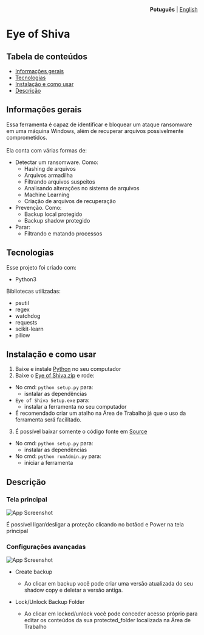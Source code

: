 <p align="right"><strong>Potuguês</strong> | <a href="https://github.com/Grupo0b1t/eye-of-shiva/blob/main/README.md">English</a></p>

# Eye of Shiva #

## Tabela de conteúdos

* [Informações gerais](#informações-gerais)
* [Tecnologias](#tecnologias)
* [Instalação e como usar](#instalação-e-como-usar)
* [Descrição](#descrição)

## Informações gerais

Essa ferramenta é capaz de identificar e bloquear um ataque ransomware em uma máquina Windows, além de recuperar arquivos possivelmente comprometidos.\
\
Ela conta com várias formas de:
* Detectar um ransomware. Como: 
    - Hashing de arquivos
    - Arquivos armadilha
    - Filtrando arquivos suspeitos
    - Analisando alterações no sistema de arquivos
    - Machine Learning
    - Criação de arquivos de recuperação
* Prevenção. Como:
    - Backup local protegido
    - Backup shadow protegido
* Parar:
    - Filtrando e matando processos

## Tecnologias

Esse projeto foi criado com:
* Python3

Bibliotecas utilizadas:
* psutil
* regex
* watchdog
* requests
* scikit-learn
* pillow

## Instalação e como usar

1. Baixe e instale [Python](https://www.python.org/downloads/) no seu computador
2. Baixe o [Eye of Shiva.zip](https://github.com/Grupo0b1t/eye-of-shiva/blob/main/Eye%20of%20Shiva/Eye%20of%20Shiva.rar) e rode:
* No cmd: `python setup.py` para:
    - isntalar as dependências
* `Eye of Shiva Setup.exe` para:
    - instalar a ferramenta no seu computador
* É recomendado criar um atalho na Área de Trabalho já que o uso da ferramenta será facilitado.

3. É possível baixar somente o código fonte em [Source](https://github.com/Grupo0b1t/eye-of-shiva/tree/main/Eye%20of%20Shiva/Source)
* No cmd: `python setup.py` para:
    - instalar as dependências
* No cmd: `python runAdmin.py` para:
    - iniciar a ferramenta


## Descrição

### Tela principal

![App Screenshot](https://cdn.discordapp.com/attachments/669945882162233358/1025149527356874752/unknown.png)

É possível ligar/desligar a proteção clicando no botãod e Power na tela principal

### Configurações avançadas

![App Screenshot](https://cdn.discordapp.com/attachments/669945882162233358/1025149565202092052/unknown.png)

* Create backup
    - Ao clicar em backup você pode criar uma versão atualizada do seu shadow copy e deletar a versão antiga.

* Lock/Unlock Backup Folder
    - Ao clicar em locked/unlock você pode conceder acesso próprio para editar os conteúdos da sua protected_folder localizada na Área de Trabalho

